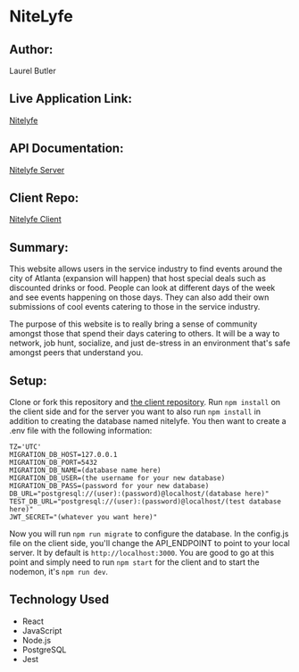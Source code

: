 # NiteLyfe

## Author:

Laurel Butler

## Live Application Link:

[Nitelyfe](https://laurelbutler-nitelyfe.now.sh/)

## API Documentation:

[Nitelyfe Server](https://github.com/LaurelButler/nitelyfe-server)

## Client Repo:

[Nitelyfe Client](https://github.com/LaurelButler/nitelyfe)

## Summary:

This website allows users in the service industry to find events around the city of Atlanta (expansion will happen) that host special deals such as discounted drinks or food. People can look at different days of the week and see events happening on those days. They can also add their own submissions of cool events catering to those in the service industry. 

The purpose of this website is to really bring a sense of community amongst those that spend their days catering to others. It will be a way to network, job hunt, socialize, and just de-stress in an environment that's safe amongst peers that understand you.

## Setup:

Clone or fork this repository and [the client repository](https://github.com/LaurelButler/nitelyfe). Run `npm install` on the client side and for the server you want to also run `npm install` in addition to creating the database named nitelyfe. You then want to create a .env file with the following information:

```PORT=8000
TZ='UTC'
MIGRATION_DB_HOST=127.0.0.1
MIGRATION_DB_PORT=5432
MIGRATION_DB_NAME=(database name here)
MIGRATION_DB_USER=(the username for your new database)
MIGRATION_DB_PASS=(password for your new database)
DB_URL="postgresql://(user):(password)@localhost/(database here)"
TEST_DB_URL="postgresql://(user):(password)@localhost/(test database here)"
JWT_SECRET="(whatever you want here)"
```

Now you will run `npm run migrate` to configure the database. In the config.js file on the client side, you'll change the API_ENDPOINT to point to your local server. It by default is `http://localhost:3000`. You are good to go at this point and simply need to run `npm start` for the client and to start the nodemon, it's `npm run dev`.

## Technology Used

* React
* JavaScript
* Node.js
* PostgreSQL
* Jest
